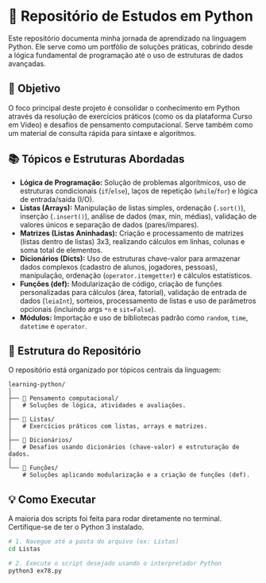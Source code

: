 # 🐍 Repositório de Estudos em Python

Este repositório documenta minha jornada de aprendizado na linguagem Python. Ele serve como um portfólio de soluções práticas, cobrindo desde a lógica fundamental de programação até o uso de estruturas de dados avançadas.

## 📌 Objetivo

O foco principal deste projeto é consolidar o conhecimento em Python através da resolução de exercícios práticos (como os da plataforma Curso em Vídeo) e desafios de pensamento computacional. Serve também como um material de consulta rápida para sintaxe e algoritmos.

## 📚 Tópicos e Estruturas Abordadas

* **Lógica de Programação:** Solução de problemas algorítmicos, uso de estruturas condicionais (`if`/`else`), laços de repetição (`while`/`for`) e lógica de entrada/saída (I/O).
* **Listas (Arrays):** Manipulação de listas simples, ordenação (`.sort()`), inserção (`.insert()`), análise de dados (max, min, médias), validação de valores únicos e separação de dados (pares/ímpares).
* **Matrizes (Listas Aninhadas):** Criação e processamento de matrizes (listas dentro de listas) 3x3, realizando cálculos em linhas, colunas e soma total de elementos.
* **Dicionários (Dicts):** Uso de estruturas chave-valor para armazenar dados complexos (cadastro de alunos, jogadores, pessoas), manipulação, ordenação (`operator.itemgetter`) e cálculos estatísticos.
* **Funções (def):** Modularização de código, criação de funções personalizadas para cálculos (área, fatorial), validação de entrada de dados (`leiaInt`), sorteios, processamento de listas e uso de parâmetros opcionais (incluindo args `*n` e `sit=False`).
* **Módulos:** Importação e uso de bibliotecas padrão como `random`, `time`, `datetime` e `operator`.

## 📂 Estrutura do Repositório

O repositório está organizado por tópicos centrais da linguagem:

```
learning-python/
│
├── 📁 Pensamento computacional/
│   # Soluções de lógica, atividades e avaliações.
│
├── 📁 Listas/
│   # Exercícios práticos com listas, arrays e matrizes.
│
├── 📁 Dicionários/
│   # Desafios usando dicionários (chave-valor) e estruturação de dados.
│
└── 📁 Funções/
    # Soluções aplicando modularização e a criação de funções (def).
```
## 💡 Como Executar

A maioria dos scripts foi feita para rodar diretamente no terminal. Certifique-se de ter o Python 3 instalado.

```bash
# 1. Navegue até a pasta do arquivo (ex: Listas)
cd Listas

# 2. Execute o script desejado usando o interpretador Python
python3 ex78.py
